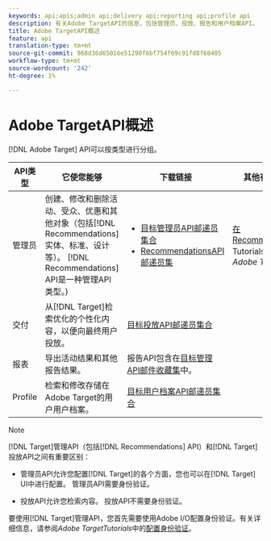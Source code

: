 ```yaml
---
keywords: api;apis;admin api;delivery api;reporting api;profile api
description: 有关Adobe TargetAPI的信息，包括管理员、投放、报告和用户档案API。
title: Adobe TargetAPI概述
feature: api
translation-type: tm+mt
source-git-commit: 968d36d65016e51290f6bf754f69c91fd8f68405
workflow-type: tm+mt
source-wordcount: '242'
ht-degree: 1%

---
```



# Adobe TargetAPI概述

[!DNL Adobe Target] API可以按类型进行分组。

| API类型 | 它使您能够 | 下载链接 | 其他有用链接 |
| --- | --- | --- |--- |
| 管理员 | 创建、修改和删除活动、受众、优惠和其他对象（包括[!DNL Recommendations]实体、标准、设计等）。 [!DNL Recommendations] API是一种管理API类型。) | <UL><li>[目标管理员API邮递员集合](https://developers.adobetarget.com/api/#admin-postman-collection)</li><li>[RecommendationsAPI邮递员集](https://developers.adobetarget.com/api/recommendations/#section/Postman)</li></ul> | [在Recommendations](https://experienceleague.adobe.com/docs/target-learn/recommendations-api-tutorial/recs-api-overview.html) Tutorials *中使用Adobe Target* |
| 交付 | 从[!DNL Target]检索优化的个性化内容，以便向最终用户投放。 | [目标投放API邮递员集合](https://developers.adobetarget.com/api/delivery-api/#section/Getting-Started/Postman-Collection) |  |
| 报表 | 导出活动结果和其他报告结果。 | 报告API包含在[目标管理API邮件收藏集](https://developers.adobetarget.com/api/#admin-postman-collection)中。 |  |
| Profile | 检索和修改存储在Adobe Target的用户用户档案。 | [目标用户档案API邮递员集合](https://developers.adobetarget.com/api/#profiles) |  |

>[!NOTE]
>
>[!DNL Target]管理API（包括[!DNL Recommendations] API）和[!DNL Target]投放API之间有重要区别：
>
>* 管理员API允许您配置[!DNL Target]的各个方面，您也可以在[!DNL Target] UI中进行配置。 管理员API需要身份验证。
   >
   >
* 投放API允许您检索内容。 投放API不需要身份验证。
>
>
要使用[!DNL Target]管理API，您首先需要使用Adobe I/O配置身份验证。有关详细信息，请参阅&#x200B;*Adobe TargetTutorials*&#x200B;中的[配置身份验证](https://experienceleague.adobe.com/docs/target-learn/tutorials/apis/configure-io-target-integration.html)。
